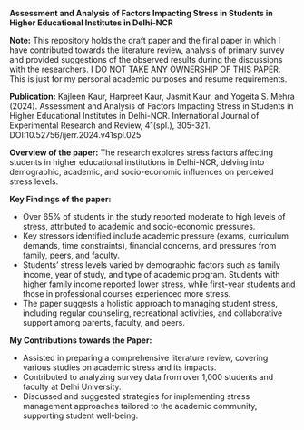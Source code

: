 **Assessment and Analysis of Factors Impacting Stress in Students in Higher Educational Institutes in Delhi-NCR**

**Note:** This repository holds the draft paper and the final paper in which I have contributed towards the literature review, analysis of primary survey and provided suggestions of the observed results during the discussions with the researchers. I DO NOT TAKE ANY OWNERSHIP OF THIS PAPER. This is just for my personal academic purposes and resume requirements.

**Publication:** Kajleen Kaur, Harpreet Kaur, Jasmit Kaur, and Yogeita S. Mehra (2024). Assessment and Analysis of Factors Impacting Stress in Students in Higher Educational Institutes in Delhi-NCR. International Journal of Experimental Research and Review, 41(spl.), 305-321. DOI:10.52756/ijerr.2024.v41spl.025

**Overview of the paper:** The research explores stress factors affecting students in higher educational institutions in Delhi-NCR, delving into demographic, academic, and socio-economic influences on perceived stress levels.

**Key Findings of the paper:** 
- Over 65% of students in the study reported moderate to high levels of stress, attributed to academic and socio-economic pressures.
- Key stressors identified include academic pressure (exams, curriculum demands, time constraints), financial concerns, and pressures from family, peers, and faculty.
- Students’ stress levels varied by demographic factors such as family income, year of study, and type of academic program. Students with higher family income reported lower stress, while first-year students and those in professional courses experienced more stress.
- The paper suggests a holistic approach to managing student stress, including regular counseling, recreational activities, and collaborative support among parents, faculty, and peers.

**My Contributions towards the Paper:**
- Assisted in preparing a comprehensive literature review, covering various studies on academic stress and its impacts.
- Contributed to analyzing survey data from over 1,000 students and faculty at Delhi University.
- Discussed and suggested strategies for implementing stress management approaches tailored to the academic community, supporting student well-being.
